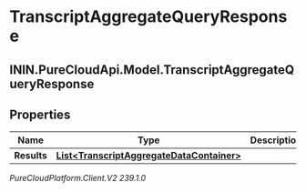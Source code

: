 # TranscriptAggregateQueryResponse

## ININ.PureCloudApi.Model.TranscriptAggregateQueryResponse

## Properties

|Name | Type | Description | Notes|
|------------ | ------------- | ------------- | -------------|
| **Results** | [**List&lt;TranscriptAggregateDataContainer&gt;**](TranscriptAggregateDataContainer) |  | [optional] |



_PureCloudPlatform.Client.V2 239.1.0_
